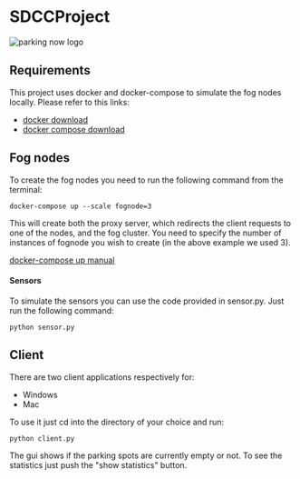 # SDCCProject
![parking now logo]()

## Requirements
This project uses docker and docker-compose to simulate the fog nodes locally.
Please refer to this links:
* [docker download](https://www.docker.com/products/docker-desktop)
* [docker compose download](https://docs.docker.com/compose/install/)

## Fog nodes
To create the fog nodes you need to run the following command from the terminal:
    
    docker-compose up --scale fognode=3

This will create both the proxy server, which redirects the client requests to one of the nodes, and the fog cluster.
You need to specify the number of instances of fognode you wish to create (in the above example we
used 3). 

[docker-compose up manual](https://docs.docker.com/compose/reference/up/)

#### Sensors
To simulate the sensors you can use the code provided in sensor.py. Just run the following command:

    python sensor.py
    
## Client
There are two client applications respectively for:
* Windows
* Mac

To use it just cd into the directory of your choice and run:
    
    python client.py

The gui shows if the parking spots are currently empty or not. To see the statistics just push the "show statistics" button.